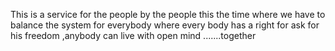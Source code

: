 This is a service for the people by the people this the time where we have to balance the system for everybody where every body has a right for ask for his freedom ,anybody can live with open mind .......together